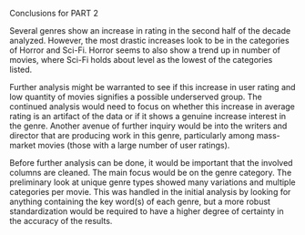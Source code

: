 Conclusions for PART 2

Several genres show an increase in rating in the second half of the decade 
analyzed. However, the most drastic increases look to be in the categories 
of Horror and Sci-Fi. Horror seems to also show a trend up in number of 
movies, where Sci-Fi holds about level as the lowest of the categories listed.

Further analysis might be warranted to see if this increase in user rating 
and low quantity of movies signifies a possible underserved group. The 
continued analysis would need to focus on whether this increase in average 
rating is an artifact of the data or if it shows a genuine increase interest 
in the genre. Another avenue of further inquiry would be into the writers and 
director that are producing work in this genre, particularly among 
mass-market movies (those with a large number of user ratings).

Before further analysis can be done, it would be important that the involved 
columns are cleaned. The main focus would be on the genre category. The 
preliminary look at unique genre types showed many variations and multiple 
categories per movie. This was handled in the initial analysis by looking for 
anything containing the key word(s) of each genre, but a more robust 
standardization would be required to have a higher degree of certainty in 
the accuracy of the results.
